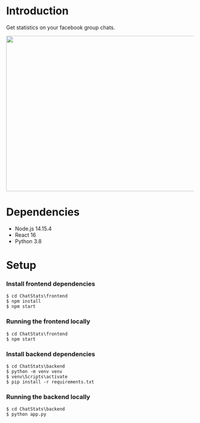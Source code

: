 # Introduction 
Get statistics on your facebook group chats.
<p align="center">
<img src="https://github.com/PhilosophicalMushroom/ChatStats/blob/CLIApp/sceenshots/messageDistribution.png" width="800" height="418">
</p>

# Dependencies 
- Node.js 14.15.4
- React 16
- Python 3.8

# Setup
### Install frontend dependencies 
```
$ cd ChatStats\frontend
$ npm install
$ npm start
```

### Running the frontend locally
```
$ cd ChatStats\frontend
$ npm start
```

### Install backend dependencies 
```
$ cd ChatStats\backend
$ python -m venv venv
$ venv\Scripts\activate
$ pip install -r requirements.txt
```

### Running the backend locally
```
$ cd ChatStats\backend
$ python app.py
```
